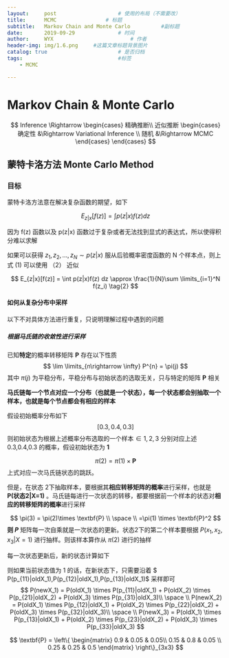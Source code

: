 ```yaml
---
layout:     post   				    # 使用的布局（不需要改）
title:      MCMC 				# 标题 
subtitle:   Markov Chain and Monte Carlo          #副标题
date:       2019-09-29 				# 时间
author:     WYX 						# 作者
header-img: img/1.6.png 	#这篇文章标题背景图片
catalog: true 						# 是否归档
tags:								#标签
    - MCMC

---
```




# Markov Chain & Monte Carlo





$$
Inference \Rightarrow 
\begin{cases}
精确推断\\
近似推断 \begin{cases}
确定性 &\Rightarrow Variational Inference \\
随机 &\Rightarrow MCMC
\end{cases}
\end{cases}
$$






## 蒙特卡洛方法 Monte Carlo Method 

### 目标

蒙特卡洛方法意在解决复杂函数的期望，如下


$$
E_{z|x}[f(z)] = \int p(z|x)f(z) dz \tag{1}
$$


因为 f(z) 函数以及 p(z|x) 函数过于复杂或者无法找到显式的表达式，所以使得积分难以求解

如果可以获得 $z_1,z_2,\ldots,z_N \sim p(z|x)$  服从后验概率密度函数的 N 个样本点，则上式  (1) 可以使用 （2） 近似


$$
E_{z|x}[f(z)] = \int p(z|x)f(z) dz \approx \frac{1}{N}\sum \limits_{i=1}^N f(z_i) \tag{2}
$$

#### 如何从复杂分布中采样

以下不对具体方法进行重复，只说明理解过程中遇到的问题

##### 根据马氏链的收敛性进行采样

已知**特定**的概率转移矩阵 **P** 存在以下性质
$$
\lim \limits_{n\rightarrow \infty} P^{n} = \pi(j)
$$
其中 $\pi(j)$ 为平稳分布，平稳分布与初始状态的选取无关，只与特定的矩阵 **P** 相关

**马氏链每一个节点对应一个分布（也就是一个状态），每一个状态都会别抽取一个样本，也就是每个节点都会有相应的样本**

假设初始概率分布如下
$$
[0.3,0.4,0.3]
$$
则初始状态为根据上述概率分布选取的一个样本$\in{1,2,3}$ 分别对应上述 0.3,0.4,0.3 的概率，假设初始状态为 **1**


$$
\pi(2) = \pi(1) \times \textbf{P} \tag{3}
$$
上式对应一次马氏链状态的跳跃。

但是，在状态 2下抽取样本，要根据其**相应转移矩阵的概率**进行采样，也就是 **P(状态2|X=1)** 。马氏链每进行一次状态的转移，都要根据前一个样本的状态对**相应的转移矩阵的概率**进行采样


$$
\pi(3) = \pi(2)\times \textbf{P} \\
\space \\
=\pi(1) \times \textbf{P}^2
$$
**则 $P$** 矩阵每一次自乘就是一次状态的更新。状态2下的第二个样本要根据 $P(x_1,x_2,x_3| X = 1)$ 进行抽样。则该样本算作从 $\pi(2)$ 进行的抽样

每一次状态更新后，新的状态计算如下

则如果当前状态值为 1 的话，在新状态下，只需要沿着 $ P(p_{11}|oldX_1),P(p_{12}|oldX_1),P(p_{13}|oldX_1)$ 采样即可
$$
P(newX_1) = P(oldX_1) \times P(p_{11}|oldX_1) + P(oldX_2) \times P(p_{21}|oldX_2) + P(oldX_3) \times P(p_{31}|oldX_3)\\
\space \\
P(newX_2) = P(oldX_1) \times P(p_{12}|oldX_1) + P(oldX_2) \times P(p_{22}|oldX_2) + P(oldX_3) \times P(p_{32}|oldX_3)\\
\space \\
P(newX_3) = P(oldX_1) \times P(p_{13}|oldX_1) + P(oldX_2) \times P(p_{23}|oldX_2) + P(oldX_3) \times P(p_{33}|oldX_3)
$$







$$
\textbf{P} = \left\{
\begin{matrix}
0.9 & 0.05 & 0.05\\
0.15 & 0.8 & 0.05 \\
0.25 & 0.25 & 0.5
\end{matrix}
\right\}_{3x3}
$$
